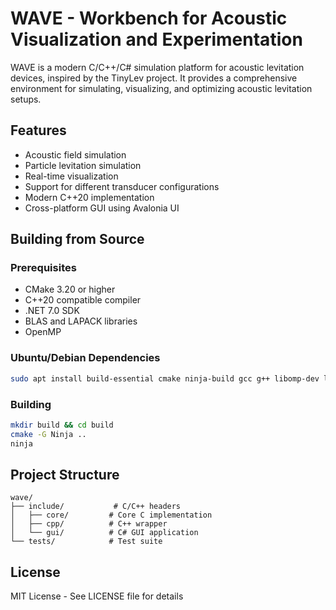 # WAVE - Workbench for Acoustic Visualization and Experimentation

WAVE is a modern C/C++/C# simulation platform for acoustic levitation devices, inspired by the TinyLev project. It provides a comprehensive environment for simulating, visualizing, and optimizing acoustic levitation setups.

## Features

- Acoustic field simulation
- Particle levitation simulation
- Real-time visualization
- Support for different transducer configurations
- Modern C++20 implementation
- Cross-platform GUI using Avalonia UI

## Building from Source

### Prerequisites

- CMake 3.20 or higher
- C++20 compatible compiler
- .NET 7.0 SDK
- BLAS and LAPACK libraries
- OpenMP

### Ubuntu/Debian Dependencies

```bash
sudo apt install build-essential cmake ninja-build gcc g++ libomp-dev libblas-dev liblapack-dev dotnet-sdk-7.0
```

### Building

```bash
mkdir build && cd build
cmake -G Ninja ..
ninja
```

## Project Structure

```
wave/
├── include/           # C/C++ headers
│   ├── core/         # Core C implementation
│   ├── cpp/          # C++ wrapper
│   └── gui/          # C# GUI application
└── tests/            # Test suite
```

## License

MIT License - See LICENSE file for details 